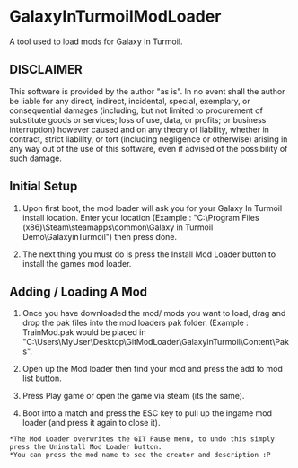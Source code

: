 # GalaxyInTurmoilModLoader
A tool used to load mods for Galaxy In Turmoil.

## DISCLAIMER
This software is provided by the author "as is". In no event shall the author be liable for any direct, indirect, incidental, special, exemplary, or consequential damages (including, but not limited to procurement of substitute goods or services; loss of use, data, or profits; or business interruption) however caused and on any theory of liability, whether in contract, strict liability, or tort (including negligence or otherwise) arising in any way out of the use of this software, even if advised of the possibility of such damage.

## Initial Setup
  1. Upon first boot, the mod loader will ask you for your Galaxy In Turmoil install location. Enter your location (Example : "C:\Program Files (x86)\Steam\steamapps\common\Galaxy in Turmoil Demo\GalaxyinTurmoil") then press done.

  2. The next thing you must do is press the Install Mod Loader button to install the games mod loader.
  
## Adding / Loading A Mod
  1. Once you have downloaded the mod/ mods you want to load, drag and drop the pak files into the mod loaders pak folder. (Example : TrainMod.pak would be placed in "C:\Users\MyUser\Desktop\GitModLoader\GalaxyinTurmoil\Content\Paks".

  2. Open up the Mod loader then find your mod and press the add to mod list button.
  
  3. Press Play game or open the game via steam (its the same).
  
  4. Boot into a match and press the ESC key to pull up the ingame mod loader (and press it again to close it).
  
    *The Mod Loader overwrites the GIT Pause menu, to undo this simply press the Uninstall Mod Loader button.
    *You can press the mod name to see the creator and description :P
